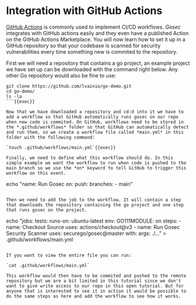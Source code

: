 # Integration with GitHub Actions

[GitHub Actions](https://docs.github.com/en/actions) is commonly used to implement CI/CD workflows. *Gosec* integrates with GitHub actions easily and they even have a published Action on the GitHub Actions Marketplace. You will now learn how to set it up in a GitHub repository so that your codebase is scanned for security vulnerabilities every time something new is commited to the repository.  

First we will need a repository that contains a go project, an example project we have set up can be downloaded with the command right below. Any other Go repository would also be fine to use:

```
git clone https://github.com/lvainio/go-demo.git
cd go-demo/
ls -la
```{{exec}}

Now that we have downloaded a repository and cd:d into it we have to add a workflow so that GitHub automatically runs gosec on our repo when new code is commited. On GitHub, workflows need to be stored in the *.github/workflows* folder so that GitHub can automatically detect and run them, so we create a workflow file called *main.yml* in this folder with the following command: 

`touch .github/workflows/main.yml`{{exec}}

Finally, we need to define what this workflow should do. In this simple example we want the workflow to run when code is pushed to the main branch so we use the *on* keyword to tell GitHub to trigger this workflow on this event.

```
echo "name: Run Gosec
on:
  push:
    branches:
      - main"
```{{exec}}

Then we need to add the job to the workflow. It will contain a step that downloads the repository containing the go project and one step that runs gosec on the project.

```
echo "jobs:
  tests:
    runs-on: ubuntu-latest
    env:
      GO111MODULE: on
    steps:
      - name: Checkout Source
        uses: actions/checkout@v3
      - name: Run Gosec Security Scanner
        uses: securego/gosec@master
        with:
          args: ./..." > .github/workflows/main.yml
```{{exec}}

If you want to view the entire file you can run:

`cat .github/workflows/main.yml`

This workflow would then have to be commited and pushed to the remote repository but we are a bit limited in this tutorial since we don't want to give write access to our repo in this open tutorial. But for anyone that is interested to see it in action it would be possible to do the same steps as here and add the workflow to see how it works. 